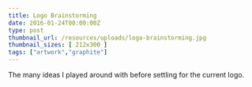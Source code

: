 ```yaml
---
title: Logo Brainstorming
date: 2016-01-24T00:00:00Z
type: post
thumbnail_url: /resources/uploads/logo-brainstorming.jpg
thumbnail_sizes: [ 212x300 ]
tags: ["artwork","graphite"]
---
```

The many ideas I played around with before settling for the current logo.
